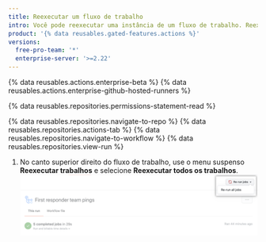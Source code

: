 ```yaml
---
title: Reexecutar um fluxo de trabalho
intro: Você pode reexecutar uma instância de um fluxo de trabalho. Reexecutar um fluxo de trabalho usa o mesmo `GITHUB_SHA` (commit SHA) e `GITHUB_REF` (Git ref) do evento original que acionou a execução do fluxo de trabalho.
product: '{% data reusables.gated-features.actions %}'
versions:
  free-pro-team: '*'
  enterprise-server: '>=2.22'
---
```


{% data reusables.actions.enterprise-beta %}
{% data reusables.actions.enterprise-github-hosted-runners %}

{% data reusables.repositories.permissions-statement-read %}

{% data reusables.repositories.navigate-to-repo %}
{% data reusables.repositories.actions-tab %}
{% data reusables.repositories.navigate-to-workflow %}
{% data reusables.repositories.view-run %}
1. No canto superior direito do fluxo de trabalho, use o menu suspenso **Reexecutar trabalhos** e selecione **Reexecutar todos os trabalhos**. ![Menu suspenso Re-run checks (Executar verificações novamente)](/assets/images/help/repository/rerun-checks-drop-down.png)

